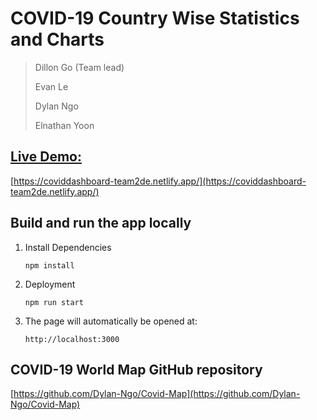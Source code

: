 # COVID-19 Country Wise Statistics and Charts

> Dillon Go (Team lead)
>
> Evan Le
>
> Dylan Ngo
>
> Elnathan Yoon

## [Live Demo:](https://coviddashboard-team2de.netlify.app/)
   [https://coviddashboard-team2de.netlify.app/](https://coviddashboard-team2de.netlify.app/)

## Build and run the app locally
1. Install Dependencies

    ```
    npm install
    ```

2. Deployment

    ```
    npm run start
    ```
3. The page will automatically be opened at:

    `http://localhost:3000`

## COVID-19 World Map GitHub repository 
   [https://github.com/Dylan-Ngo/Covid-Map](https://github.com/Dylan-Ngo/Covid-Map)